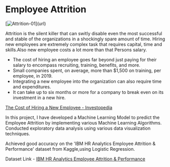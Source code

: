 # Employee Attrition
[![Attrition-01]([https://user-images.githubusercontent.com/53073185/87855289-e83cc300-c934-11ea-991f-59b7eb395eda.png](https://res.cloudinary.com/www-hibob-com/w_1526,h_650,c_fit/fl_lossy,f_auto,q_auto/wp-website/uploads/Measuring-the-attrition-rate-post-blog_-Global-image.png))](url)


 Attrition is the silent killer that can switly disable even the most successful and stable of the organizations in a shockingly spare amount of time.
 Hiring new employees are extremely complex task that requires capital, time and skills.Also new employee costs a lot more than that Persons salary.

- The cost of hiring an employee goes far beyond just paying for their salary to encompass recruiting, training, benefits, and more.
- Small companies spent, on average, more than $1,500 on training, per employee, in 2019.
- Integrating a new employee into the organization can also require time and expenditures.
- It can take up to six months or more for a company to break even on its investment in a new hire.

[The Cost of Hiring a New Employee - Investopedia](https://www.investopedia.com/financial-edge/0711/the-cost-of-hiring-a-new-employee.aspx)

In this project, I have developed a Machine Learning Model to predict the Employee Attrition by implementing various Machine Learning Algorithms.
Conducted exploratory data analysis using various data visualization techniques.

Achieved good accuracy on the 'IBM HR Analytics Employee Attrition & Performance' dataset from Kaggle,using Logistic Regression.

Dataset Link - [IBM HR Analytics Employee Attrition & Performance](https://www.kaggle.com/pavansubhasht/ibm-hr-analytics-attrition-dataset)



 
 
